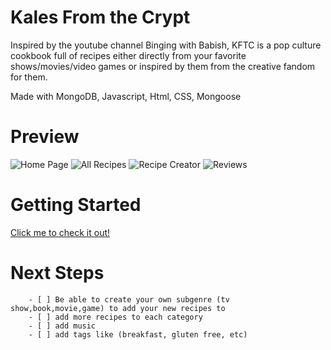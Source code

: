 # Kales From the Crypt # 
Inspired by the youtube channel Binging with Babish, KFTC is a pop culture cookbook full of recipes either directly from your favorite shows/movies/video games or inspired by them from the creative fandom for them. 

Made with MongoDB, Javascript, Html, CSS, Mongoose 

# Preview #

![Home Page](https://i.imgur.com/nypdN8Q.jpg)
![All Recipes](https://i.imgur.com/R2mmCkm.jpg)
![Recipe Creator](https://i.imgur.com/B8YBk0t.jpg)
![Reviews](https://i.imgur.com/8aiFOCk.jpg)

# Getting Started #

[Click me to check it out!](https://kales-from-the-crypt.herokuapp.com/)


# Next Steps #
        - [ ] Be able to create your own subgenre (tv show,book,movie,game) to add your new recipes to
        - [ ] add more recipes to each category
        - [ ] add music
        - [ ] add tags like (breakfast, gluten free, etc)
    